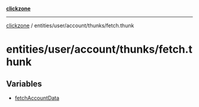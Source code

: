 [**clickzone**](../../../../../README.md)

***

[clickzone](../../../../../README.md) / entities/user/account/thunks/fetch.thunk

# entities/user/account/thunks/fetch.thunk

## Variables

- [fetchAccountData](variables/fetchAccountData.md)
